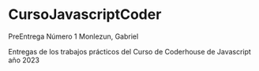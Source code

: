 # CursoJavascriptCoder
PreEntrega Número 1 Monlezun, Gabriel

Entregas de los trabajos prácticos del Curso de Coderhouse de Javascript año 2023
